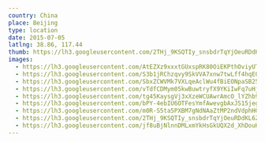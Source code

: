 ```yaml
---
country: China
place: Beijing
type: location
date: 2015-07-05
latlng: 38.86, 117.44
thumb: https://lh3.googleusercontent.com/2THj_9KSQTIy_snsbdrTqYjOeuRDdKL6Zr2sdYwuK2KRGQldbRfVwxxTdaAmNOoIXPIA24ogKP7Hm6lagGeo3CUV9zsxwhZG4Z8HUUZcownMOU6E7dcphMaiwTs6Tvmwpv1MzLFgWA
images:
  - https://lh3.googleusercontent.com/AtEZXz9xxxtGUxspRK80OiEKPthOviyUTmmDkXZxbC6sXw0WPMwXU_ZuDSAKSVEj3mpOAOBAH_OMlIxe0VV_vOAMSnsgITYIgjWK6anEaz1PvKdSPkmSdd0lk1qd4uCdK8UxD8yk2w
  - https://lh3.googleusercontent.com/S3b1jRChzqvy9SkVVA7xnw7twLff4hqE04hZUPE_vQWuGhS_ZRt4uDp1f3gebQSIDpal61ot_wwFFDglWBmLCBtXaktf_b4d1J6GmnZV2PoAPPU0w1Hiwr6BZCfurVVOd3pVt7daZA
  - https://lh3.googleusercontent.com/SbxZCWVMk7VXLqeAclWu4fBiEONpaSB25mxK_dcWjKiZIgzt6xoEc4gFh31lXZM4gNPYDf6v2ToMkcSehl7_kaZ4awhP1RyBjZirIqBUgpbja9VWkErMV0sJ9uF000R6dQxpzv1dRg
  - https://lh3.googleusercontent.com/vTdfCDMym05kwBuwtryfX9YKiIwFq7uHjr8dxw5GXlN_YOu5tlxmDMwKnhZe4ldw2LPk3O1wxlLFZ1nruR40iG_78UYwGbeSXRTAaEMt3MszkXi4zv-B1aOXp17RQX94fSLjkuapGw
  - https://lh3.googleusercontent.com/tg45KaysgVj3xXzeWCUAwrAmcO_lYZhb9u-ckbfBiIR2G5RjbL7xIsWXYoqj6ITdE47LIEvDA6A5i3PT9jTchbFgCb8HvxUvfvP8qzq7iiZ-mbnp2ZNxTG1pxjyEs0zDBSd4B9T84g
  - https://lh3.googleusercontent.com/bPY-4ebIU6OTFesYmfAwevgbAxJS15jeghkhWMHs6iAwz4gy5eIoTZMVvgcdn9qgLrzTeDpExNlN76AUn60AIdwUUklIXETwpH0SV194mC5DOPKNk6irxQG2UGvbFpq6ey3RyISm2A
  - https://lh3.googleusercontent.com/m0R-S5ta5PXBM7gNdNAaZtMP2ndVdphHGdlcz_9wC2gDCBW7-Es4E2tRFMnkBWPqez3iUD4rybSN08hjkUd0tvyHlPdKoWnqhUONmptY-teGOwpf39CYi7X3DzX9d3kCXj6tUAlYVA
  - https://lh3.googleusercontent.com/2THj_9KSQTIy_snsbdrTqYjOeuRDdKL6Zr2sdYwuK2KRGQldbRfVwxxTdaAmNOoIXPIA24ogKP7Hm6lagGeo3CUV9zsxwhZG4Z8HUUZcownMOU6E7dcphMaiwTs6Tvmwpv1MzLFgWA
  - https://lh3.googleusercontent.com/jf8uBjNlnnDMLxmYkHsGkUQX2d_XhDouHd1wmarIerJa8sqf5fMJk13AuxzbBghAP4PCdTjHK7zYEqWGD3hIoHHZTRmzPi_aaHNzRnYNvgqOK-uPPV_twT3Y5KtP9ftzrH9a4AdQww
---
```

